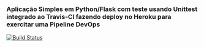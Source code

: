 ### Aplicação Simples em Python/Flask com teste usando Unittest integrado ao Travis-CI fazendo deploy no Heroku para exercitar uma Pipeline DevOps

[![Build Status](https://app.travis-ci.com/oliveiradouglas/devopslab.svg?branch=main)](https://app.travis-ci.com/oliveiradouglas/devopslab)